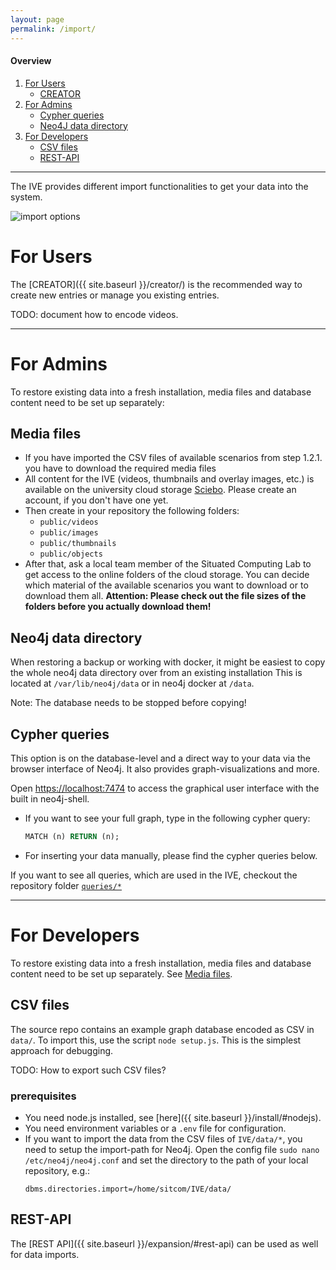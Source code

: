 ```yaml
---
layout: page
permalink: /import/
---
```


#### Overview
1. [For Users](#for-users)
    - [CREATOR](#CREATOR)
2. [For Admins](#for-admins)
    - [Cypher queries](#cypher-queries)
    - [Neo4J data directory](#neo4j-data-directory)
3. [For Developers](#for-developers)
    - [CSV files](#csv-files)
    - [REST-API](#rest-api)

***

The IVE provides different import functionalities to get your data into the system.

<img src="{{ site.baseurl }}/images/import.svg" alt="import options" class="picture" />


# For Users
The [CREATOR]({{ site.baseurl }}/creator/) is the recommended way to create new entries or manage you existing entries.

TODO: document how to encode videos.

---

# For Admins
To restore existing data into a fresh installation, media files and database content need to be set up separately:

## Media files
* If you have imported the CSV files of available scenarios from step 1.2.1. you have to download the required media files
* All content for the IVE (videos, thumbnails and overlay images, etc.) is available on the university cloud storage [Sciebo](https://www.sciebo.de). Please create an account, if you don't have one yet.
* Then create in your repository the following folders:
    * `public/videos`
    * `public/images`
    * `public/thumbnails`
    * `public/objects`
* After that, ask a local team member of the Situated Computing Lab to get access to the online folders of the cloud storage. You can decide which material of the available scenarios you want to download or to download them all. **Attention: Please check out the file sizes of the folders before you actually download them!**

## Neo4j data directory
When restoring a backup or working with docker, it might be easiest to copy the whole neo4j data directory over from an existing installation 
This is located at `/var/lib/neo4j/data` or in neo4j docker at `/data`.

Note: The database needs to be stopped before copying!

## Cypher queries
This option is on the database-level and a direct way to your data via the browser interface of Neo4j. It also provides graph-visualizations and more.

Open <https://localhost:7474> to access the graphical user interface with the built in neo4j-shell.
- If you want to see your full graph, type in the following cypher query:
    ```sql
    MATCH (n) RETURN (n);
    ```

- For inserting your data manually, please find the cypher queries below.

If you want to see all queries, which are used in the IVE, checkout the repository folder [`queries/*`](https://github.com/sitcomlab/IVE/tree/master/queries)

---

# For Developers
To restore existing data into a fresh installation, media files and database content need to be set up separately. See [Media files](#media-files).

## CSV files
The source repo contains an example graph database encoded as CSV in `data/`.
To import this, use the script `node setup.js`.
This is the simplest approach for debugging.

TODO: How to export such CSV files?

### prerequisites
- You need node.js installed, see [here]({{ site.baseurl }}/install/#nodejs).
- You need environment variables or a `.env` file for configuration.
- If you want to import the data from the CSV files of `IVE/data/*`, you need to setup the import-path for Neo4j.
    Open the config file `sudo nano /etc/neo4j/neo4j.conf` and set the directory to the path of your local repository, e.g.:
    ```
    dbms.directories.import=/home/sitcom/IVE/data/
    ```


## REST-API
The [REST API]({{ site.baseurl }}/expansion/#rest-api) can be used as well for data imports.
